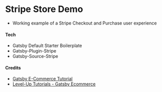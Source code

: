 # Stripe Store Demo

- Working example of a Stripe Checkout and Purchase user experience

#### Tech

- Gatsby Default Starter Boilerplate
- Gatsby-Plugin-Stripe
- Gatsby-Source-Stripe

#### Credits

- [Gatsby E-Commerce Tutorial](https://www.gatsbyjs.org/tutorial/ecommerce-tutorial/)
- [Level-Up Tutorials - Gatsby Ecommerce](https://www.leveluptutorials.com/tutorials/gatsby-ecommerce/)
